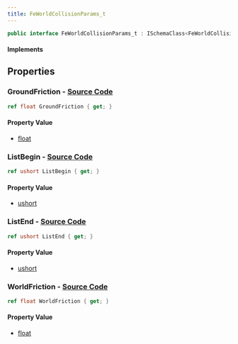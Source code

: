 ```yaml
---
title: FeWorldCollisionParams_t
---
```


```csharp
public interface FeWorldCollisionParams_t : ISchemaClass<FeWorldCollisionParams_t>, ISchemaField, ISchemaClass, INativeHandle
```

#### Implements

## Properties

### **GroundFriction** - [Source Code](https://github.com/swiftly-solution/swiftlys2/blob/main/managed/src/SwiftlyS2.Generated/Schemas/Interfaces/FeWorldCollisionParams_t.cs#L18)

```csharp
ref float GroundFriction { get; }
```

#### Property Value

- [float](https://learn.microsoft.com/dotnet/api/system.single)

### **ListBegin** - [Source Code](https://github.com/swiftly-solution/swiftlys2/blob/main/managed/src/SwiftlyS2.Generated/Schemas/Interfaces/FeWorldCollisionParams_t.cs#L20)

```csharp
ref ushort ListBegin { get; }
```

#### Property Value

- [ushort](https://learn.microsoft.com/dotnet/api/system.uint16)

### **ListEnd** - [Source Code](https://github.com/swiftly-solution/swiftlys2/blob/main/managed/src/SwiftlyS2.Generated/Schemas/Interfaces/FeWorldCollisionParams_t.cs#L22)

```csharp
ref ushort ListEnd { get; }
```

#### Property Value

- [ushort](https://learn.microsoft.com/dotnet/api/system.uint16)

### **WorldFriction** - [Source Code](https://github.com/swiftly-solution/swiftlys2/blob/main/managed/src/SwiftlyS2.Generated/Schemas/Interfaces/FeWorldCollisionParams_t.cs#L16)

```csharp
ref float WorldFriction { get; }
```

#### Property Value

- [float](https://learn.microsoft.com/dotnet/api/system.single)

